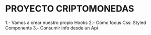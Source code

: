 # PROYECTO CRIPTOMONEDAS

1.- Vamos a crear nuestro propio Hooks
2.- Como focus Css: Styled Components
3.- Consumir info desde un Api
